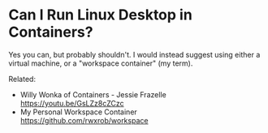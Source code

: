 # Can I Run Linux Desktop in Containers?

Yes you can, but probably shouldn't. I would instead suggest using either a virtual machine, or a "workspace container" (my term).

Related:

* Willy Wonka of Containers - Jessie Frazelle
  <https://youtu.be/GsLZz8cZCzc>
* My Personal Workspace Container
  <https://github.com/rwxrob/workspace>

